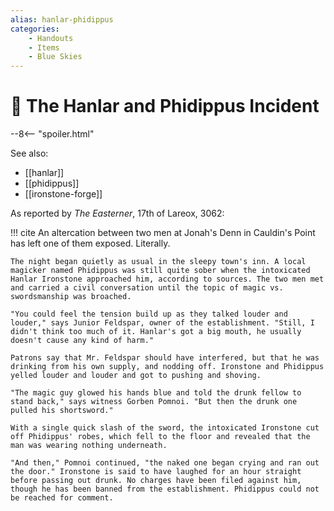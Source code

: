 ```yaml
---
alias: hanlar-phidippus
categories:
    - Handouts
    - Items
    - Blue Skies
---
```

# 🔐 The Hanlar and Phidippus Incident

--8<-- "spoiler.html"

See also:

- [[hanlar]]
- [[phidippus]]
- [[ironstone-forge]]

As reported by *The Easterner*, 17th of Lareox, 3062:

!!! cite
    An altercation between two men at Jonah's Denn in Cauldin's Point has left one of them exposed. Literally.

    The night began quietly as usual in the sleepy town's inn. A local magicker named Phidippus was still quite sober when the intoxicated Hanlar Ironstone approached him, according to sources. The two men met and carried a civil conversation until the topic of magic vs. swordsmanship was broached.

    "You could feel the tension build up as they talked louder and louder," says Junior Feldspar, owner of the establishment. "Still, I didn't think too much of it. Hanlar's got a big mouth, he usually doesn't cause any kind of harm."

    Patrons say that Mr. Feldspar should have interfered, but that he was drinking from his own supply, and nodding off. Ironstone and Phidippus yelled louder and louder and got to pushing and shoving.

    "The magic guy glowed his hands blue and told the drunk fellow to stand back," says witness Gorben Pomnoi. "But then the drunk one pulled his shortsword."

    With a single quick slash of the sword, the intoxicated Ironstone cut off Phidippus' robes, which fell to the floor and revealed that the man was wearing nothing underneath.

    "And then," Pomnoi continued, "the naked one began crying and ran out the door." Ironstone is said to have laughed for an hour straight before passing out drunk. No charges have been filed against him, though he has been banned from the establishment. Phidippus could not be reached for comment.
